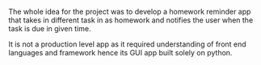 The whole idea for the project was to develop a homework reminder app that takes in different task in as homework and notifies the user when the task is due in given time.

It is not a production level app as it required understanding of front end languages and framework hence its GUI app built solely on python.


